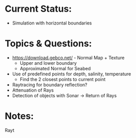 # Current Status:
- Simulation with horizontal boundaries
# Topics & Questions:
- https://download.gebco.net/ - Normal Map + Texture 
	- Upper and lower boundary
	- Approximated Normal for Seabed 
- Use of predefined points for depth, salinity, temperature
	- Find the 2 closest points to current point
- Raytracing for boundary reflection? 
- Attenuation of Rays
- Detection of objects with Sonar -> Return of Rays

# Notes: 

Rayt

